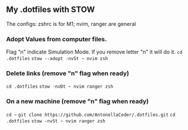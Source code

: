 ## My .dotfiles with STOW

The configs: zshrc is for M1; nvim, ranger are general

### Adopt Values from computer files.
Flag "n" indicate Simulation Mode.
If you remove letter "n" it will do it.
`cd .dotfiles`
`stow --adopt -nvSt ~ nvim zsh`
### Delete links (remove "n" flag when ready)
`cd .dotfiles`
`stow -nvDt ~ nvim ranger zsh`
### On a new machine (remove "n" flag when ready)
`cd ~`
`git clone https://github.com/AntonellaCoder/.dotfiles.git`
`cd .dotfiles`
`stow -nvSt ~ nvim ranger zsh`
